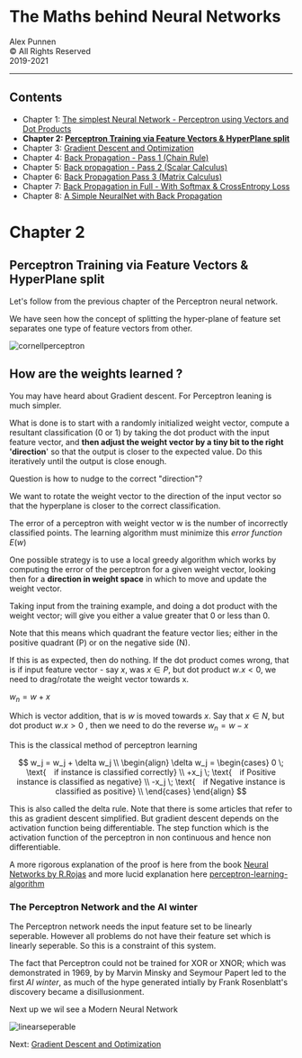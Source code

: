 
# The Maths behind Neural Networks

Alex Punnen \
&copy; All Rights Reserved \
2019-2021 

---

## Contents

- Chapter 1: [The simplest Neural Network - Perceptron using Vectors and Dot Products](1_vectors_dot_product_and_perceptron.md)
- **Chapter 2: [Perceptron Training via Feature Vectors & HyperPlane split](2_perceptron_training.md)**
- Chapter 3: [Gradient Descent and Optimization](3_gradient_descent.md)
- Chapter 4: [Back Propagation - Pass 1 (Chain Rule)](4_backpropogation_chainrule.md)
- Chapter 5: [Back propagation - Pass 2 (Scalar Calculus)](5_backpropogation_scalar_calculus.md)
- Chapter 6: [Back Propagation Pass 3 (Matrix Calculus)](6_backpropogation_matrix_calculus.md)
- Chapter 7: [Back Propagation in Full - With Softmax & CrossEntropy Loss](7_backpropogation_full.md)
- Chapter 8: [A Simple NeuralNet with  Back Propagation](8_neuralnetworkimpementation.md)


# Chapter 2

## Perceptron Training via Feature Vectors & HyperPlane split

Let's follow from the previous chapter of the Perceptron neural network.

We have seen how the concept of splitting the hyper-plane of feature set separates one type of feature vectors from other.

![cornellperceptron][6]

## How are the weights learned ?

You may have heard about Gradient descent. For Perceptron leaning  is much simpler.

What is done is to start with a randomly initialized weight vector, compute a resultant classification (0 or 1) by taking the dot product with the input feature vector, and **then adjust the weight vector by a tiny bit to the right 'direction**' so that the output is closer to the expected value. Do this iteratively until the output is close enough.

Question is how to nudge to the correct "direction"?

We want to rotate the weight vector to the direction of the input vector so that the hyperplane is closer to the correct classification.

The error of a perceptron with weight vector w is the number of incorrectly classified points. The learning algorithm must minimize this *error function* $E(w)$

One possible strategy is to use a local greedy algorithm which works by computing the error of the perceptron for a given weight vector, looking then for a **direction in weight space** in which to move and update the weight vector.

Taking input from the training example, and doing a dot product with the weight vector; will give you either a value greater that 0 or less than 0.

 Note that this means which quadrant the feature vector lies; either in the positive quadrant (P) or on the negative side (N).

If this is as expected, then do nothing. If the dot product comes wrong, that is if input feature vector - say $x$, was $x \in P$, but dot product $w. x < 0$, we need to drag/rotate the weight vector towards x.

$w_n = w +x$

Which is vector addition, that is $w$ is moved towards $x$. Say that  $x \in N$, but dot product $w. x > 0$ , then we need to do the reverse $w_n = w - x$

This is the classical method of perceptron learning

$$
w_j = w_j + \delta w_j \\
\begin{align}
\delta w_j = 
\begin{cases}
    0  \; \text{ if instance is classified correctly}  \\
 +x_j  \; \text{ if Positive instance is classified as negative} \\
 -x_j  \; \text{ if Negative instance is classified as positive} \\
\end{cases}
\end{align}
$$

This is also called the delta rule. Note that there is some articles that refer to this as gradient descent simplified. But gradient descent depends on the activation function being differentiable. The step function which is the activation function of the perceptron in non continuous and hence non differentiable.

A more rigorous  explanation of the proof is here from the book
[Neural Networks by R.Rojas] and more lucid explanation here
 [perceptron-learning-algorithm]

### The Perceptron Network and the AI winter

The Perceptron network needs the input feature set to be linearly seperable. However
 all problems do not have their feature set which is linearly seperable. So this is a constraint of this system.

The fact that Perceptron could not be trained for XOR or XNOR; which was demonstrated in 1969, by by Marvin Minsky and Seymour Papert led to the first *AI winter*, as much of the hype generated intially by Frank Rosenblatt's discovery became a disillusionment.

Next up we wil see a Modern Neural Network

 ![linearseperable]

Next: [Gradient Descent and Optimization](3_gradient_descent.md)

  [1]: https://i.stack.imgur.com/kO3ym.png

  [Neural Networks by R.Rojas]: https://page.mi.fu-berlin.de/rojas/neural/chapter/K4.pdf
   [perceptron-learning-algorithm]: https://towardsdatascience.com/perceptron-learning-algorithm-d5db0deab975
  [5]: http://www.cs.bc.edu/~alvarez/ML/gradientSearch.pdf
  [6]: https://i.imgur.com/OIN3maH.png
  [quora_cost]:(https://www.quora.com/Why-is-sin-90-taken-to-be-1)
  [linearseperable]: https://i.imgur.com/jmWvoWh.png



